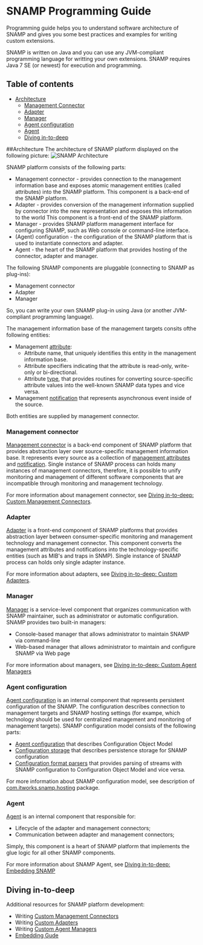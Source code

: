 # SNAMP Programming Guide
Programming guide helps you to understand software architecture of SNAMP and gives you some best practices and examples for writing custom extensions.

SNAMP is written on Java and you can use any JVM-compliant programming language for writting your own extensions. SNAMP requires Java 7 SE (or newest) for execution and programming.
## Table of contents
* [Architecture](#architecture)
  * [Management Connector](#management-connector)
  * [Adapter](#adapter)
  * [Manager](#manager)
  * [Agent configuration](#agent-configuration)
  * [Agent](#agent)
  * [Diving in-to-deep](#diving-in-to-deep)


##Architecture
The architecture of SNAMP platform displayed on the following picture:
![SNAMP Architecture](images/architecture.png)

SNAMP platform consists of the following parts:
* Management connector - provides connection to the management information base and exposes
    atomic management entities (called attributes) into the SNAMP platform. This component is a back-end
    of the SNAMP platform.
* Adapter - provides conversion of the management information supplied by connector into the new
    representation and exposes this information to the world This component is a front-end of the
    SNAMP platform.
* Manager - provides SNAMP platform management interface for configuring SNAMP, such as Web console or
    command-line interface.
* (Agent) configuration - the configuration of the SNAMP platform that is used to instantiate
    connectors and adapter.
* Agent - the heart of the SNAMP platform that provides hosting of the connector, adapter and manager.

The following SNAMP components are pluggable (connecting to SNAMP as plug-ins):
* Management connector
* Adapter
* Manager

So, you can write your own SNAMP plug-in using Java (or another JVM-compliant programming language).

The management information base of the management targets consits ofthe following entities:
* Management [attribute](javadoc/com/snamp/connectors/AttributeMetadata.html):
  * Attribute name, that uniquely identifies this entity in the management information base.
  * Attribute specifiers indicating that the attribute is read-only, write-only or bi-directional.
  * Attribute [type](javadoc/com/snamp/connectors/AttributeTypeInfo.html), that provides routines for converting source-specific attribute values into the well-known SNAMP data types and vice versa.
* Management [notification](javadoc/com/snamp/connectors/NotificationMetadata.html) that represents asynchronous event inside of the source.

Both entities are supplied by management connector.


### Management connector
[Management connector](javadoc/com/snamp/connectors/ManagementConnector.html) is a back-end component of SNAMP platform that provides abstraction layer over source-specific management information base. It represents every source as a collection of [management attributes](javadoc/com/snamp/connectors/AttributeMetadata.html) and [notification](javadoc/com/snamp/connectors/NotificationMetadata.html). Single instance of SNAMP process can holds many instances of management connectors, therefore, it is possible to unify monitoring and management of different software components that are incompatible through monitoring and management technology.

For more information about management connector, see [Diving in-to-deep: Custom Management Connectors](custom-connector.html).
### Adapter
[Adapter](javadoc/com/snamp/adapters/Adapter.html) is a front-end component of SNAMP platforms that provides abstraction layer between consumer-specific monitoring and management technology and management connector. This component converts the management attributes and notifications into the technology-specific entities (such as MIB's and traps in SNMP). Single instance of SNAMP process can holds only single adapter instance.

For more information about adapters, see [Diving in-to-deep: Custom Adapters](custom-adapter.html).
### Manager
[Manager](javadoc/com/snamp/hosting/management/AgentManager.html) is a service-level component that organizes communication with SNAMP maintainer, such as administrator or automatic configuration. SNAMP provides two built-in managers:
* Console-based manager that allows administrator to maintain SNAMP via command-line
* Web-based manager that allows administrator to maintain and configure SNAMP via Web page

For more information about managers, see [Diving in-to-deep: Custom Agent Managers](custom-manager.html)
### Agent configuration
[Agent configuration](javadoc/com/snamp/hosting/AgentConfiguration.html) is an internal component that represents persistent configuration of the SNAMP. The configuration describes connection to management targets and SNAMP hosting settings (for exampe, which technology should be used for centralized management and monitoring of management targets). SNAMP configuration model consists of the following parts:
* [Agent configuration](javadoc/com/snamp/hosting/AgentConfiguration.html) that describes Configuration Object Model
* [Configuration storage](javadoc/com/snamp/hosting/AgentConfigurationStorage.html) that describes persistence storage for SNAMP configuration
* [Configuration format parsers](javadoc/com/snamp/hosting/ConfigurationFormat.html) that provides parsing of streams with SNAMP configuration to Configuration Object Model and vice versa.

For more information about SNAMP configuration model, see description of [com.itworks.snamp.hosting](javadoc/com/snamp/hosting/package-summary.html) package.


### Agent
[Agent](javadoc/com/snamp/hosting/Agent.html) is an internal component that responsible for:
* Lifecycle of the adapter and management connectors;
* Communication between adapter and management connectors;

Simply, this component is a heart of SNAMP platform that implements the glue logic for all other SNAMP components. 

For more information about SNAMP Agent, see [Diving in-to-deep: Embedding SNAMP](embedding.html)

## Diving in-to-deep
Additional resources for SNAMP platform development:
* Writing [Custom Management Connectors](custom-connector.html)
* Writing [Custom Adapters](custom-adapters.html)
* Writing [Custom Agent Managers](custom-manager.html)
* [Embedding Gude](embedding.html)
